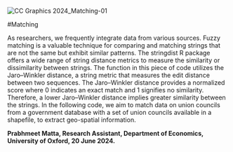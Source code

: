 ![CC Graphics 2024_Matching-01](https://github.com/csae-coders-corner/Matching/assets/148211163/f230eefe-7101-4d1f-a61d-7ba3523292a0)

#Matching

As researchers, we frequently integrate data from various sources. Fuzzy matching is a valuable technique for comparing and matching strings that are not the same but exhibit similar patterns. The stringdist R package offers a wide range of string distance metrics to measure the similarity or dissimilarity between strings.
The function in this piece of code utilizes the Jaro–Winkler distance, a string metric that measures the edit distance between two sequences. The Jaro–Winkler distance provides a normalized score where 0 indicates an exact match and 1 signifies no similarity. Therefore, a lower Jaro–Winkler distance implies greater similarity between the strings.
In the following code, we aim to match data on union councils from a government database with a set of union councils available in a shapefile, to extract geo-spatial information.

**Prabhmeet Matta, Research Assistant, Department of Economics, University of Oxford, 20 June 2024.**

